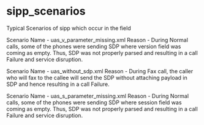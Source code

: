 # sipp_scenarios
Typical Scenarios of sipp which occur in the field

Scenario Name - uas_v_parameter_missing.xml
Reason - During Normal calls, some of the phones were sending SDP where version field was coming as empty. Thus, SDP was not properly parsed and resulting in a call Failure and service disruption.

Scenario Name - uas_without_sdp.xml
Reason - During Fax call, the caller who will fax to the callee will send the SDP without attaching payload in SDP and hence resulting in a call Failure.

Scenario Name - uas_s_parameter_missing.xml
Reason - During Normal calls, some of the phones were sending SDP where session field was coming as empty. Thus, SDP was not properly parsed and resulting in a call Failure and service disruption.

